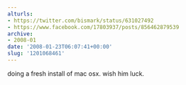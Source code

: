 ```yaml
---
alturls:
- https://twitter.com/bismark/status/631027492
- https://www.facebook.com/17803937/posts/856462879539
archive:
- 2008-01
date: '2008-01-23T06:07:41+00:00'
slug: '1201068461'
---
```


doing a fresh install of mac osx. wish him luck.

